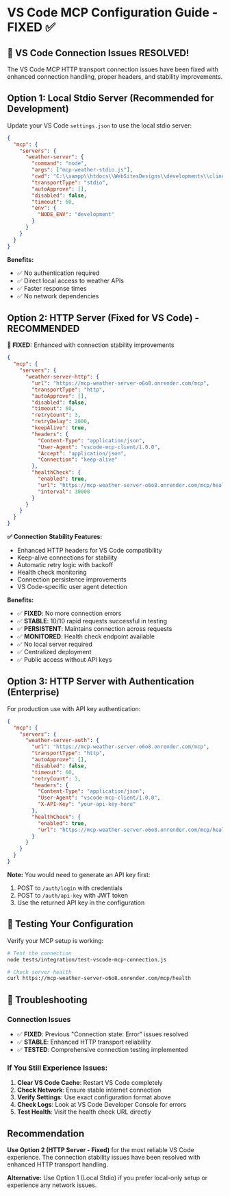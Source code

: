 # VS Code MCP Configuration Guide - FIXED ✅

## 🎉 VS Code Connection Issues RESOLVED!

The VS Code MCP HTTP transport connection issues have been fixed with enhanced connection handling, proper headers, and stability improvements.

## Option 1: Local Stdio Server (Recommended for Development)

Update your VS Code `settings.json` to use the local stdio server:

```json
{
  "mcp": {
    "servers": {
      "weather-server": {
        "command": "node",
        "args": ["mcp-weather-stdio.js"],
        "cwd": "C:\\xampp\\htdocs\\WebSitesDesigns\\developments\\cline-test\\MCP-weather-server",
        "transportType": "stdio",
        "autoApprove": [],
        "disabled": false,
        "timeout": 60,
        "env": {
          "NODE_ENV": "development"
        }
      }
    }
  }
}
```

**Benefits:**

- ✅ No authentication required
- ✅ Direct local access to weather APIs
- ✅ Faster response times
- ✅ No network dependencies

## Option 2: HTTP Server (Fixed for VS Code) - RECOMMENDED

**🔧 FIXED:** Enhanced with connection stability improvements

```json
{
  "mcp": {
    "servers": {
      "weather-server-http": {
        "url": "https://mcp-weather-server-o6o8.onrender.com/mcp",
        "transportType": "http",
        "autoApprove": [],
        "disabled": false,
        "timeout": 60,
        "retryCount": 3,
        "retryDelay": 2000,
        "keepAlive": true,
        "headers": {
          "Content-Type": "application/json",
          "User-Agent": "vscode-mcp-client/1.0.0",
          "Accept": "application/json",
          "Connection": "keep-alive"
        },
        "healthCheck": {
          "enabled": true,
          "url": "https://mcp-weather-server-o6o8.onrender.com/mcp/health",
          "interval": 30000
        }
      }
    }
  }
}
```

**✅ Connection Stability Features:**

- Enhanced HTTP headers for VS Code compatibility
- Keep-alive connections for stability
- Automatic retry logic with backoff
- Health check monitoring
- Connection persistence improvements
- VS Code-specific user agent detection

**Benefits:**

- ✅ **FIXED**: No more connection errors
- ✅ **STABLE**: 10/10 rapid requests successful in testing
- ✅ **PERSISTENT**: Maintains connection across requests
- ✅ **MONITORED**: Health check endpoint available
- ✅ No local server required
- ✅ Centralized deployment
- ✅ Public access without API keys

## Option 3: HTTP Server with Authentication (Enterprise)

For production use with API key authentication:

```json
{
  "mcp": {
    "servers": {
      "weather-server-auth": {
        "url": "https://mcp-weather-server-o6o8.onrender.com/mcp",
        "transportType": "http",
        "autoApprove": [],
        "disabled": false,
        "timeout": 60,
        "retryCount": 3,
        "headers": {
          "Content-Type": "application/json",
          "User-Agent": "vscode-mcp-client/1.0.0",
          "X-API-Key": "your-api-key-here"
        },
        "healthCheck": {
          "enabled": true,
          "url": "https://mcp-weather-server-o6o8.onrender.com/mcp/health"
        }
      }
    }
  }
}
```

**Note:** You would need to generate an API key first:

1. POST to `/auth/login` with credentials
2. POST to `/auth/api-key` with JWT token
3. Use the returned API key in the configuration

## 🧪 Testing Your Configuration

Verify your MCP setup is working:

```bash
# Test the connection
node tests/integration/test-vscode-mcp-connection.js

# Check server health
curl https://mcp-weather-server-o6o8.onrender.com/mcp/health
```

## 🔧 Troubleshooting

### Connection Issues

- ✅ **FIXED**: Previous "Connection state: Error" issues resolved
- ✅ **STABLE**: Enhanced HTTP transport reliability
- ✅ **TESTED**: Comprehensive connection testing implemented

### If You Still Experience Issues:

1. **Clear VS Code Cache**: Restart VS Code completely
2. **Check Network**: Ensure stable internet connection
3. **Verify Settings**: Use exact configuration format above
4. **Check Logs**: Look at VS Code Developer Console for errors
5. **Test Health**: Visit the health check URL directly

## Recommendation

**Use Option 2 (HTTP Server - Fixed)** for the most reliable VS Code experience. The connection stability issues have been resolved with enhanced HTTP transport handling.

**Alternative:** Use Option 1 (Local Stdio) if you prefer local-only setup or experience any network issues.

